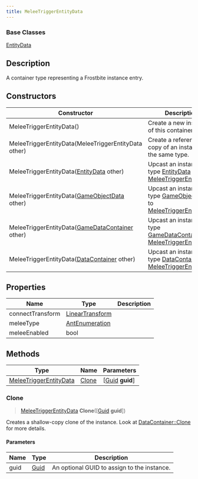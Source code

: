 ```yaml
---
title: MeleeTriggerEntityData
---
```

### Base Classes

[EntityData](EntityData)

## Description

A container type representing a Frostbite instance entry.

## Constructors

| Constructor                                                                       | Description                                                                                                                         |
| --------------------------------------------------------------------------------- | ----------------------------------------------------------------------------------------------------------------------------------- |
| MeleeTriggerEntityData()                                                          | Create a new instance of this container type.                                                                                       |
| MeleeTriggerEntityData(MeleeTriggerEntityData other)                              | Create a reference copy of an instance of the same type.                                                                            |
| MeleeTriggerEntityData([EntityData](EntityData) other)                            | Upcast an instance of type [EntityData](EntityData) to [MeleeTriggerEntityData](MeleeTriggerEntityData).                            |
| MeleeTriggerEntityData([GameObjectData](GameObjectData) other)                    | Upcast an instance of type [GameObjectData](GameObjectData) to [MeleeTriggerEntityData](MeleeTriggerEntityData).                    |
| MeleeTriggerEntityData([GameDataContainer](GameDataContainer) other)              | Upcast an instance of type [GameDataContainer](GameDataContainer) to [MeleeTriggerEntityData](MeleeTriggerEntityData).              |
| MeleeTriggerEntityData([DataContainer](/vext/ref/shared/class/datacontainer) other) | Upcast an instance of type [DataContainer](/vext/ref/shared/class/datacontainer) to [MeleeTriggerEntityData](MeleeTriggerEntityData). |

## Properties

| Name             | Type                                                    | Description |
| ---------------- | ------------------------------------------------------- | ----------- |
| connectTransform | [LinearTransform](/vext/ref/shared/class/lineartransform) |             |
| meleeType        | [AntEnumeration](AntEnumeration)                        |             |
| meleeEnabled     | bool                                                    |             |

## Methods

| Type                                             | Name            | Parameters                                     |
| ------------------------------------------------ | --------------- | ---------------------------------------------- |
| [MeleeTriggerEntityData](MeleeTriggerEntityData) | [Clone](#clone) | \[[Guid](/vext/ref/shared/class/guid) **guid**\] |

### Clone

> [MeleeTriggerEntityData](MeleeTriggerEntityData) **Clone**(\[[Guid](/vext/ref/shared/class/guid) **guid**\])

Creates a shallow-copy clone of the instance. Look at [DataContainer::Clone](/vext/ref/shared/class/datacontainer#clone) for more details.

#### Parameters

| Name | Type         | Description                                 |
| ---- | ------------ | ------------------------------------------- |
| guid | [Guid](Guid) | An optional GUID to assign to the instance. |
